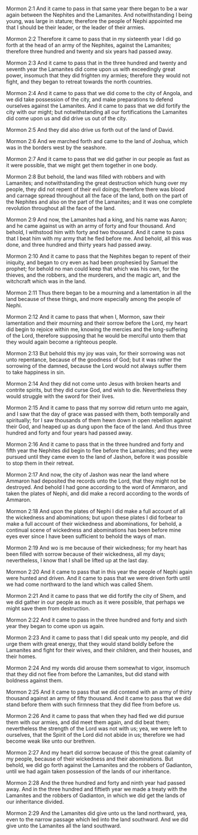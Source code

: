 Mormon 2:1 And it came to pass in that same year there began to be a war
again between the Nephites and the Lamanites. And notwithstanding I
being young, was large in stature; therefore the people of Nephi
appointed me that I should be their leader, or the leader of their
armies.

Mormon 2:2 Therefore it came to pass that in my sixteenth year I did go
forth at the head of an army of the Nephites, against the Lamanites;
therefore three hundred and twenty and six years had passed away.

Mormon 2:3 And it came to pass that in the three hundred and twenty and
seventh year the Lamanites did come upon us with exceedingly great
power, insomuch that they did frighten my armies; therefore they would
not fight, and they began to retreat towards the north countries.

Mormon 2:4 And it came to pass that we did come to the city of Angola,
and we did take possession of the city, and make preparations to defend
ourselves against the Lamanites. And it came to pass that we did fortify
the city with our might; but notwithstanding all our fortifications the
Lamanites did come upon us and did drive us out of the city.

Mormon 2:5 And they did also drive us forth out of the land of David.

Mormon 2:6 And we marched forth and came to the land of Joshua, which
was in the borders west by the seashore.

Mormon 2:7 And it came to pass that we did gather in our people as fast
as it were possible, that we might get them together in one body.

Mormon 2:8 But behold, the land was filled with robbers and with
Lamanites; and notwithstanding the great destruction which hung over my
people, they did not repent of their evil doings; therefore there was
blood and carnage spread throughout all the face of the land, both on
the part of the Nephites and also on the part of the Lamanites; and it
was one complete revolution throughout all the face of the land.

Mormon 2:9 And now, the Lamanites had a king, and his name was Aaron;
and he came against us with an army of forty and four thousand. And
behold, I withstood him with forty and two thousand. And it came to pass
that I beat him with my army that he fled before me. And behold, all
this was done, and three hundred and thirty years had passed away.

Mormon 2:10 And it came to pass that the Nephites began to repent of
their iniquity, and began to cry even as had been prophesied by Samuel
the prophet; for behold no man could keep that which was his own, for
the thieves, and the robbers, and the murderers, and the magic art, and
the witchcraft which was in the land.

Mormon 2:11 Thus there began to be a mourning and a lamentation in all
the land because of these things, and more especially among the people
of Nephi.

Mormon 2:12 And it came to pass that when I, Mormon, saw their
lamentation and their mourning and their sorrow before the Lord, my
heart did begin to rejoice within me, knowing the mercies and the
long-suffering of the Lord, therefore supposing that he would be
merciful unto them that they would again become a righteous people.

Mormon 2:13 But behold this my joy was vain, for their sorrowing was not
unto repentance, because of the goodness of God; but it was rather the
sorrowing of the damned, because the Lord would not always suffer them
to take happiness in sin.

Mormon 2:14 And they did not come unto Jesus with broken hearts and
contrite spirits, but they did curse God, and wish to die. Nevertheless
they would struggle with the sword for their lives.

Mormon 2:15 And it came to pass that my sorrow did return unto me again,
and I saw that the day of grace was passed with them, both temporally
and spiritually; for I saw thousands of them hewn down in open rebellion
against their God, and heaped up as dung upon the face of the land. And
thus three hundred and forty and four years had passed away.

Mormon 2:16 And it came to pass that in the three hundred and forty and
fifth year the Nephites did begin to flee before the Lamanites; and they
were pursued until they came even to the land of Jashon, before it was
possible to stop them in their retreat.

Mormon 2:17 And now, the city of Jashon was near the land where Ammaron
had deposited the records unto the Lord, that they might not be
destroyed. And behold I had gone according to the word of Ammaron, and
taken the plates of Nephi, and did make a record according to the words
of Ammaron.

Mormon 2:18 And upon the plates of Nephi I did make a full account of
all the wickedness and abominations; but upon these plates I did forbear
to make a full account of their wickedness and abominations, for behold,
a continual scene of wickedness and abominations has been before mine
eyes ever since I have been sufficient to behold the ways of man.

Mormon 2:19 And wo is me because of their wickedness; for my heart has
been filled with sorrow because of their wickedness, all my days;
nevertheless, I know that I shall be lifted up at the last day.

Mormon 2:20 And it came to pass that in this year the people of Nephi
again were hunted and driven. And it came to pass that we were driven
forth until we had come northward to the land which was called Shem.

Mormon 2:21 And it came to pass that we did fortify the city of Shem,
and we did gather in our people as much as it were possible, that
perhaps we might save them from destruction.

Mormon 2:22 And it came to pass in the three hundred and forty and sixth
year they began to come upon us again.

Mormon 2:23 And it came to pass that I did speak unto my people, and did
urge them with great energy, that they would stand boldly before the
Lamanites and fight for their wives, and their children, and their
houses, and their homes.

Mormon 2:24 And my words did arouse them somewhat to vigor, insomuch
that they did not flee from before the Lamanites, but did stand with
boldness against them.

Mormon 2:25 And it came to pass that we did contend with an army of
thirty thousand against an army of fifty thousand. And it came to pass
that we did stand before them with such firmness that they did flee from
before us.

Mormon 2:26 And it came to pass that when they had fled we did pursue
them with our armies, and did meet them again, and did beat them;
nevertheless the strength of the Lord was not with us; yea, we were left
to ourselves, that the Spirit of the Lord did not abide in us; therefore
we had become weak like unto our brethren.

Mormon 2:27 And my heart did sorrow because of this the great calamity
of my people, because of their wickedness and their abominations. But
behold, we did go forth against the Lamanites and the robbers of
Gadianton, until we had again taken possession of the lands of our
inheritance.

Mormon 2:28 And the three hundred and forty and ninth year had passed
away. And in the three hundred and fiftieth year we made a treaty with
the Lamanites and the robbers of Gadianton, in which we did get the
lands of our inheritance divided.

Mormon 2:29 And the Lamanites did give unto us the land northward, yea,
even to the narrow passage which led into the land southward. And we did
give unto the Lamanites all the land southward.
